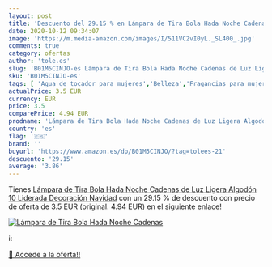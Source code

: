 ```yaml
---
layout: post
title: 'Descuento del 29.15 % en Lámpara de Tira Bola Hada Noche Cadenas '
date: 2020-10-12 09:34:07
image: 'https://m.media-amazon.com/images/I/511VC2vI0yL._SL400_.jpg'
comments: true
category: ofertas
author: 'tole.es'
slug: 'B01M5CINJO-es Lámpara de Tira Bola Hada Noche Cadenas de Luz Ligera...'
sku: 'B01M5CINJO-es'
tags: [ 'Agua de tocador para mujeres','Belleza','Fragancias para mujeres','Instrumentos de percusión para niños','Instrumentos musicales para niños','Juguetes','Juguetes y juegos','Perfumes y fragancias','Productos para el cuidado de la piel','Sets y juegos para el cuidado de la piel','navidad', ]
actualPrice: 3.5 EUR
currency: EUR
price: 3.5
comparePrice: 4.94 EUR
prodname: 'Lámpara de Tira Bola Hada Noche Cadenas de Luz Ligera Algodón 10 Liderada Decoración Navidad'
country: 'es'
flag: '🇪🇸'
brand: ''
buyurl: 'https://www.amazon.es/dp/B01M5CINJO/?tag=tolees-21'
descuento: '29.15'
average: '3.86'
---
```


Tienes [Lámpara de Tira Bola Hada Noche Cadenas de Luz Ligera Algodón 10 Liderada Decoración Navidad](https://www.amazon.es/dp/B01M5CINJO/?tag=tolees-21) con un 29.15 % de descuento con precio de oferta de 3.5 EUR (original: 4.94 EUR) en el siguiente enlace!

[![Lámpara de Tira Bola Hada Noche Cadenas ](https://m.media-amazon.com/images/I/511VC2vI0yL._SL400_.jpg)](https://www.amazon.es/dp/B01M5CINJO/?tag=tolees-21)

ℹ️:


[🛒 Accede a la oferta!!](https://www.amazon.es/dp/B01M5CINJO/?tag=tolees-21)
